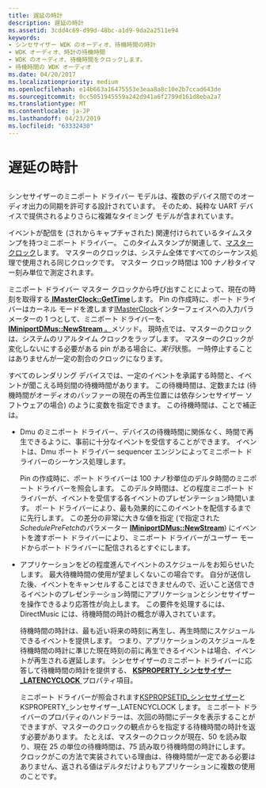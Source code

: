 ```yaml
---
title: 遅延の時計
description: 遅延の時計
ms.assetid: 3cdd4c69-d99d-48bc-a1d9-9da2a2511e94
keywords:
- シンセサイザー WDK のオーディオ、待機時間の時計
- WDK オーディオ、時計の待機時間
- WDK のオーディオ、待機時間をクロックします。
- 待機時間の WDK オーディオ
ms.date: 04/20/2017
ms.localizationpriority: medium
ms.openlocfilehash: e14b663a16475553e3eaa8a8c10e2b7ccad643de
ms.sourcegitcommit: 0cc5051945559a242d941a6f2799d161d8eba2a7
ms.translationtype: MT
ms.contentlocale: ja-JP
ms.lasthandoff: 04/23/2019
ms.locfileid: "63332430"
---
```

# <a name="latency-clocks"></a>遅延の時計


## <span id="latency_clocks"></span><span id="LATENCY_CLOCKS"></span>


シンセサイザーのミニポート ドライバー モデルは、複数のデバイス間でのオーディオ出力の同期を許可する設計されています。 そのため、純粋な UART デバイスで提供されるよりさらに複雑なタイミング モデルが含まれています。

イベントが配信を (されからキャプチャされた) 関連付けられているタイムスタンプを持つミニポート ドライバー。 このタイムスタンプが関連して、[マスター クロック](https://msdn.microsoft.com/library/windows/hardware/ff567717)します。 マスターのクロックは、システム全体ですべてのシーケンス処理で使用される同じクロックです。 マスター クロック時間は 100 ナノ秒タイマー刻み単位で測定されます。

ミニポート ドライバー マスター クロックから呼び出すことによって、現在の時刻を取得する[ **IMasterClock::GetTime**](https://msdn.microsoft.com/library/windows/hardware/ff536697)します。 Pin の作成時に、ポート ドライバーはカーネル モードを渡します[IMasterClock](https://msdn.microsoft.com/library/windows/hardware/ff536696)インターフェイスへの入力パラメーターの 1 つとして、ミニポート ドライバーを、 [ **IMiniportDMus::NewStream** 。](https://msdn.microsoft.com/library/windows/hardware/ff536701)メソッド。 現時点では、マスターのクロックは、システムのリアルタイム クロックをラップします。 マスターのクロックが変化しないにする必要がある pin がある場合に、*実行*状態。 一時停止することはありませんが一定の割合のクロックになります。

すべてのレンダリング デバイスでは、一定のイベントを承諾する時間と、イベントが聞こえる時刻間の待機時間があります。 この待機時間は、定数または (待機時間がオーディオのバッファーの現在の再生位置には依存シンセサイザー ソフトウェアの場合) のように変数を指定できます。 この待機時間は、ことで補正は。

-   Dmu のミニポート ドライバー、デバイスの待機時間に関係なく、時間で再生できるように、事前に十分なイベントを受信することができます。 イベントは、Dmu ポート ドライバー sequencer エンジンによってミニポート ドライバーのシーケンス処理します。

    Pin の作成時に、ポート ドライバーは 100 ナノ秒単位のデルタ時間のミニポート ドライバーを照会します。 このデルタ時間は、どの程度ミニポート ドライバーが、イベントを受信する各イベントのプレゼンテーション時間います。 ポート ドライバーにより、最も効果的にこのイベントを配信するまでに先行します。 この差分の非常に大きな値を指定 (で指定された*SchedulePreFetch*のパラメーター [ **IMiniportDMus::NewStream**](https://msdn.microsoft.com/library/windows/hardware/ff536701)) にイベントを渡すポート ドライバーにより、ミニポート ドライバーがユーザー モードからポート ドライバーに配信されるとすぐにします。

-   アプリケーションをどの程度進んでイベントのスケジュールをお知らせいたします。 最大待機時間の使用が望ましくないこの場合です。 自分が送信した後、イベントをキャンセルすることはできませんので、近いこと送信できるイベントのプレゼンテーション時間にアプリケーションとシンセサイザーを操作できるより応答性が向上します。 この要件を処理するには、DirectMusic には、待機時間の時計の概念が導入されています。

    待機時間の時計は、最も近い将来の時刻に再生し、再生時間にスケジュールできるイベントを提供します。 つまり、アプリケーションのスケジュールを待機時間の時計に準じた現在時刻の前に再生できるイベントは場合、イベントが再生される遅延します。 シンセサイザーのミニポート ドライバーに応答して待機時間の時計を提供する、 [ **KSPROPERTY\_シンセサイザー\_LATENCYCLOCK** ](https://msdn.microsoft.com/library/windows/hardware/ff537402)プロパティ項目。

    ミニポート ドライバーが照会されます[KSPROPSETID\_シンセサイザー](https://msdn.microsoft.com/library/windows/hardware/ff537486)と KSPROPERTY\_シンセサイザー\_LATENCYCLOCK します。 ミニポート ドライバーのプロパティのハンドラーは、次回の時間にデータを表示することができますが、マスターのクロックの観点からを指定する待機時間の時計を返す必要があります。 たとえば、マスターのクロックが現在、50 を読み取り、現在 25 の単位の待機時間は、75 読み取り待機時間の時計にします。 クロックがこの方法で実装されている理由は、待機時間が一定である必要はありません、返される値はデルタだけよりもアプリケーションに複数の使用のことです。

 

 




